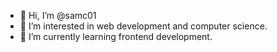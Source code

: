 - 👋 Hi, I’m @samc01
- 👀 I’m interested in web development and computer science.
- 🌱 I’m currently learning frontend development.
<!--- - 💞️ I’m looking to collaborate on any web related project. --->
<!--- - 📫 How to reach me: --->

<!---
samc01/samc01 is a ✨ special ✨ repository because its `README.md` (this file) appears on your GitHub profile.
You can click the Preview link to take a look at your changes.
--->
